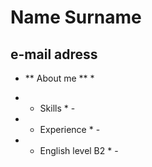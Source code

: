 # Name Surname

## e-mail adress

- ** About me ** \*

* - Skills \* -
* - Experience \* -
* - English level B2 \* -
